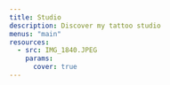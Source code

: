 ```yaml
---
title: Studio
description: Discover my tattoo studio
menus: "main"
resources:
  - src: IMG_1840.JPEG
    params:
      cover: true
---
```

